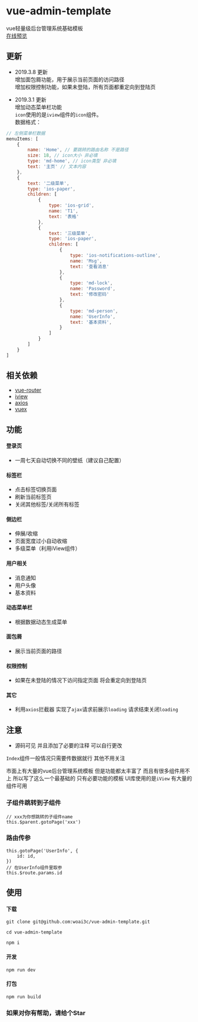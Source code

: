 # vue-admin-template
vue轻量级后台管理系统基础模板<br>
[在线预览](https://woai3c.github.io)

## 更新
* 2019.3.8 更新<br>
增加面包屑功能，用于展示当前页面的访问路径<br>
增加权限控制功能，如果未登陆，所有页面都重定向到登陆页

* 2019.3.1 更新<br>
增加动态菜单栏功能<br>
`icon`使用的是`iview`组件的`icon`组件。<br>
数据格式：
```js
// 左侧菜单栏数据
menuItems: [
    {
        name: 'Home', // 要跳转的路由名称 不是路径
        size: 18, // icon大小 非必填
        type: 'md-home', // icon类型 非必填
        text: '主页' // 文本内容
    },
    {
        text: '二级菜单',
        type: 'ios-paper',
        children: [
            {
                type: 'ios-grid',
                name: 'T1',
                text: '表格'
            },
            {
                text: '三级菜单',
                type: 'ios-paper',
                children: [
                    {
                        type: 'ios-notifications-outline',
                        name: 'Msg',
                        text: '查看消息'
                    },
                    {
                        type: 'md-lock',
                        name: 'Password',
                        text: '修改密码'
                    },
                    {
                        type: 'md-person',
                        name: 'UserInfo',
                        text: '基本资料',
                    }
                ]
            }
        ]
    }
]
```
## 相关依赖
* [vue-router](https://router.vuejs.org/zh/)
* [iview](https://www.iviewui.com/docs/guide/install)
* [axios](https://www.kancloud.cn/yunye/axios/234845)
* [vuex](https://vuex.vuejs.org/zh/)

## 功能

#### 登录页
* 一周七天自动切换不同的壁纸（建议自己配置）

#### 标签栏
* 点击标签切换页面
* 刷新当前标签页
* 关闭其他标签/关闭所有标签

#### 侧边栏
* 伸展/收缩
* 页面宽度过小自动收缩
* 多级菜单（利用iView组件）

#### 用户相关
* 消息通知
* 用户头像
* 基本资料

#### 动态菜单栏
* 根据数据动态生成菜单

#### 面包屑
* 展示当前页面的路径

#### 权限控制
* 如果在未登陆的情况下访问指定页面 将会重定向到登陆页

#### 其它
* 利用`axios`拦截器 实现了`ajax`请求前展示`loading` 请求结束关闭`loading`

## 注意
* 源码可见 并且添加了必要的注释 可以自行更改


`Index`组件一般情况只需要传数据就行 其他不用关注

市面上有大量的vue后台管理系统模板 但是功能都太丰富了 而且有很多组件用不上 所以写了这么一个最基础的 只有必要功能的模板
UI库使用的是`iView` 有大量的组件可用 

### 子组件跳转到子组件
```
// xxx为你想跳转的子组件name
this.$parent.gotoPage('xxx')
```
### 路由传参
```
this.gotoPage('UserInfo', {
    id: id,
})
// 在UserInfo组件里取参
this.$route.params.id
```

## 使用
#### 下载
```
git clone git@github.com:woai3c/vue-admin-template.git

cd vue-admin-template

npm i
```

#### 开发
```
npm run dev
```

#### 打包
````
npm run build
````


### 如果对你有帮助，请给个Star
